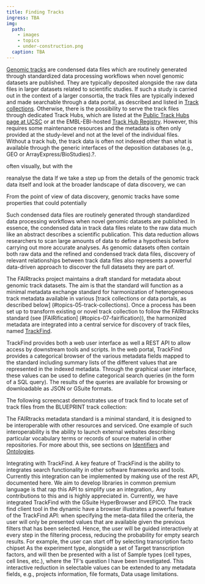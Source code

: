 ```yaml
---
title: Finding Tracks
ingress: TBA
img:
  path:
    - images
    - topics
    - under-construction.png
  caption: TBA
---
```


[Genomic tracks](#topics-01-genomic-tracks) are condensed data files which are routinely generated
through standardized data processing workflows when novel genomic datasets are published. They are
typically deposited alongside the raw data files in larger datasets related to scientific studies.
If such a study is carried out in the context of a larger consortia, the track files are typically
indexed and made searchable through a data portal, as described and listed in
[Track collections](#topics-05-track-collections). Otherwise, there is the possibility to serve the
track files through dedicated Track Hubs, which are listed at the
[Public Track Hubs page at UCSC](https://genome.ucsc.edu/cgi-bin/hgHubConnect) or at the
EMBL-EBI-hosted [Track Hub Registry](https://trackhubregistry.org/). However, this requires some
maintenance resources and the metadata is often only provided at the study-level and not at the
level of the individual files. Without a track hub, the track data is often not indexed other than
what is available through the generic interfaces of the deposition databases (e.g., GEO or
ArrayExpress/BioStudies).?.

often visually, but with the

reanalyse the data If we take a step up from the details of the genomic track data itself and look
at the broader landscape of data discovery, we can

From the point of view of data discovery, genomic tracks have some properties that could potentially

Such condensed data files are routinely generated through standardized data processing workflows
when novel genomic datasets are published. In essence, the condensed data in track data files relate
to the raw data much like an abstract describes a scientific publication. This data reduction allows
researchers to scan large amounts of data to define a hypothesis before carrying out more accurate
analyses. As genomic datasets often contain both raw data and the refined and condensed track data
files, discovery of relevant relationships between track data files also represents a powerful
data-driven approach to discover the full datasets they are part of.

The FAIRtracks project maintains a draft standard for metadata about genomic track datasets. The aim
is that the standard will function as a minimal metadata exchange standard for harmonization of
heterogeneous track metadata available in various [track collections or data portals, as described
below] (#topics-05-track-collections). Once a process has been set up to transform existing or novel
track collection to follow the FAIRtracks standard (see [FAIRification] (#topics-07-fairification)),
the harmonized metadata are integrated into a central service for discovery of track files, named
[TrackFind](services/#services-04-trackfind).

TrackFind provides both a web user interface as well a REST API to allow access by downstream tools
and scripts. In the web portal, TrackFind provides a categorical browser of the various metadata
fields mapped to the standard including summary lists of the different values that are represented
in the indexed metadata. Through the graphical user interface, these values can be used to define
categorical search queries (in the form of a SQL query). The results of the queries are available
for browsing or downloadable as JSON or GSuite formats.

The following screencast demonstrates use of track find to locate set of track files from the
BLUEPRINT track collection:

The FAIRtracks metadata standard is a minimal standard, it is designed to be interoperable with
other resources and serviced. One example of such interoperability is the ability to launch external
websites describing particular vocabulary terms or records of source material in other repositories.
For more about this, see sections on [Identifiers](/topics/#topics-08-identifiers) and
[Ontologies](/topics/#topics-09-ontologies).

Integrating with TrackFind. A key feature of TrackFind is the ability to integrates search
functionality in other software frameworks and tools. Currently this integration can be implemented
by making use of the rest API, documented here. We aim to develop libraries in common premium
language is that rap this API to simplify use an integration,. Any contributions to this and is
highly appreciated in. Currently, we have integrated TrackFind with the GSuite HyperBrowser and
EPICO. The track find client tool in the dynamic have a browser illustrates a powerful feature of
the TrackFind API: when specifying the meta-data filled the criteria, the user will only be
presented values that are available given the previous filters that has been selected. Hence, the
user will be guided interactively at every step in the filtering process, reducing the probability
for empty search results. For example, the user can start off by selecting transcription facto
chipset As the experiment type, alongside a set of Target transcription factors, and will then be
presented with a list of Sample types (cell types, cell lines, etc.), where the TF‘s question I have
been Investigated. This interactive reduction in selectable values can be extended to any metadata
fields, e.g., projects information, file formats, Data usage limitations.
